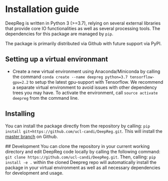 # Installation guide

DeepReg is written in Python 3 (>=3.7), relying on several external libraries that
provide core IO functionalities as well as several processing tools. The dependencies
for this package are managed by `pip`.

The package is primarily distributed via Github with future support via PyPI.

## Setting up a virtual environmant

- Create a new virtual environment using Anaconda/Miniconda by calling the command
  `conda create --name deepreg python=3.7 tensorflow-gpu=2.2` to setup the latest
  gpu-support with Tensorflow. We recommend a separate virtual environment to avoid
  issues with other dependency trees you may have. To activate the environment, call
  `source activate deepreg` from the command line.

## Installing

You can install the package directly from the repository by calling:
`pip install git+https://github.com/ucl-candi/DeepReg.git`. This will install the
[master branch](https://github.com/ucl-candi/DeepReg.git) on Github.

## Development You can clone the repository in your current working directory and edit
DeepReg code locally by calling the following command:
`git clone https://github.com/ucl-candi/DeepReg.git`. Then, calling: `pip install -e .`
within the cloned Deepreg repo will automatically install the package in your virtual
environment as well as all necessary dependencies for development and usage.
